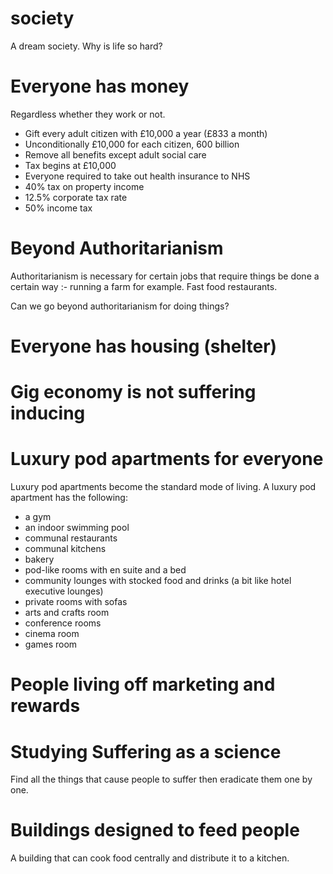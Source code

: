 # society

A dream society. Why is life so hard?

# Everyone has money

Regardless whether  they work or not.

* Gift every adult citizen with £10,000 a year (£833 a month)
* Unconditionally £10,000 for each citizen, 600 billion
* Remove all benefits except adult social care
* Tax begins at £10,000
* Everyone required to take out health insurance to NHS
* 40% tax on property income
* 12.5% corporate tax rate
* 50% income tax

# Beyond Authoritarianism

Authoritarianism is necessary for certain jobs that require things be done a certain way :- running a farm for example. Fast food restaurants.

Can we go beyond authoritarianism for doing things?

# Everyone has housing (shelter)

# Gig economy is not suffering inducing

# Luxury pod apartments for everyone

Luxury pod apartments become the standard mode of living. A luxury pod apartment has the following:
* a gym
* an indoor swimming pool
* communal restaurants
* communal kitchens
* bakery
* pod-like rooms with en suite and a bed
* community lounges with stocked food and drinks (a bit like hotel executive lounges)
* private rooms with sofas
* arts and crafts room
* conference rooms
* cinema room
* games room

# People living off marketing and rewards

# Studying Suffering as a science

Find all the things that cause people to suffer then eradicate them one by one.

# Buildings designed to feed people

A building that can cook food centrally and distribute it to a kitchen.
